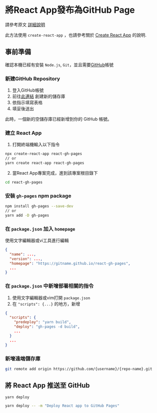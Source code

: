 # 將React App發布為GitHub Page

請參考原文 [詳細說明](https://github.com/gitname/react-gh-pages)

此方法使用 `create-react-app` ，也請參考關於 [Create React App](https://github.com/facebook/create-react-app) 的說明.

## 事前準備

確認本機已經有安裝 `Node.js`, `Git`，並且需要[GitHub](https://github.com/)帳號

### 新建GitHub Repository

1. 登入GitHub帳號
2. 前往[此連結](https://github.com/new) 創建新的儲存庫
3. 依指示填寫表格
4. 填妥後送出

此時，一個新的空儲存庫已經新增到你的 GitHub 帳號。

### 建立 React App

1. 打開終端機輸入以下指令

  ```bash
  npx create-react-app react-gh-pages
  // or
  yarn create react-app react-gh-pages
  ```

2. 當React App專案完成，進到該專案根目錄下

  ```bash
  cd react-gh-pages
  ```

### 安裝 `gh-pages` npm package

```bash
npm install gh-pages --save-dev
// or
yarn add -D gh-pages
```

### 在 `package.json` 加入 `homepage`

使用文字編輯器或vi工具進行編輯

```json
{
  "name": ...,
  "version": ...,
  "homepage": "https://gitname.github.io/react-gh-pages",
  ...
}
```

### 在 `package.json` 中新增部署相關的指令

1. 使用文字編輯器或vim打開 `package.json`
2. 在 `"scripts": {...}` 的地方，新增

```json
{
  "scripts": {
    "predeploy": "yarn build",
    "deploy": "gh-pages -d build",
    ...
  }
  ...
}
```

### 新增遠端儲存庫

```bash
git remote add origin https://github.com/{username}/{repo-name}.git
```

## 將 React App 推送至 GitHub

```bash
yarn deploy
```

```bash
yarn deploy -- -m "Deploy React app to GitHub Pages"
```
